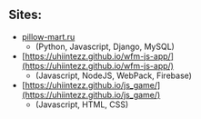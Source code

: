 ## Sites: ##

- [pillow-mart.ru](https://pillow-mart.ru) 
  + (Python, Javascript, Django, MySQL)
- [https://uhiintezz.github.io/wfm-js-app/](https://uhiintezz.github.io/wfm-js-app/) 
  + (Javascript, NodeJS, WebPack, Firebase)
- [https://uhiintezz.github.io/js_game/](https://uhiintezz.github.io/js_game/)
  + (Javascript, HTML, CSS)
